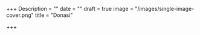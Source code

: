 +++
Description = ""
date = ""
draft = true
image = "/images/single-image-cover.png"
title = "Donasi"

+++
